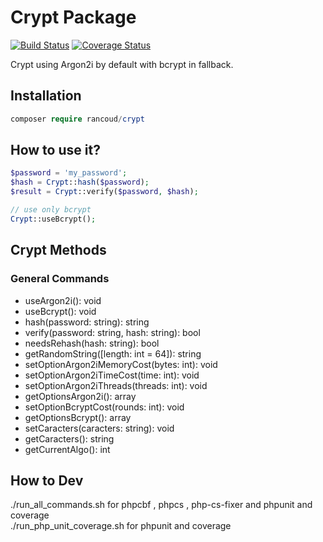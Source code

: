 # Crypt Package

[![Build Status](https://travis-ci.org/rancoud/Crypt.svg?branch=master)](https://travis-ci.org/rancoud/Crypt) [![Coverage Status](https://coveralls.io/repos/github/rancoud/Crypt/badge.svg?branch=master)](https://coveralls.io/github/rancoud/Crypt?branch=master)

Crypt using Argon2i by default with bcrypt in fallback.  

## Installation
```php
composer require rancoud/crypt
```

## How to use it?
```php
$password = 'my_password';
$hash = Crypt::hash($password);
$result = Crypt::verify($password, $hash);

// use only bcrypt
Crypt::useBcrypt();
```

## Crypt Methods
### General Commands  
* useArgon2i(): void  
* useBcrypt(): void  
* hash(password: string): string  
* verify(password: string, hash: string): bool  
* needsRehash(hash: string): bool  
* getRandomString([length: int = 64]): string  
* setOptionArgon2iMemoryCost(bytes: int): void  
* setOptionArgon2iTimeCost(time: int): void  
* setOptionArgon2iThreads(threads: int): void  
* getOptionsArgon2i(): array  
* setOptionBcryptCost(rounds: int): void  
* getOptionsBcrypt(): array  
* setCaracters(caracters: string): void  
* getCaracters(): string  
* getCurrentAlgo(): int  


## How to Dev
./run_all_commands.sh for phpcbf , phpcs , php-cs-fixer and phpunit and coverage  
./run_php_unit_coverage.sh for phpunit and coverage  